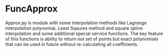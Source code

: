# FuncApprox

Approx.py is module with some interpolation methods like Lagrange interpolation polynomial, Least Sqaures method and square spline interpolation and some additional special service functions. The key feature of this functions is ability to return not set of points but exact polynomials that can be used in future without re-calculating all coefficients.
